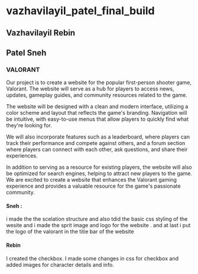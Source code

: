 # vazhavilayil_patel_final_build
## Vazhavilayil Rebin
## Patel Sneh
 
### VALORANT

Our project is to create a website for the popular first-person shooter game, Valorant. The website will serve as a hub for players to access news, updates, gameplay guides, and community resources related to the game.

The website will be designed with a clean and modern interface, utilizing a color scheme and layout that reflects the game's branding. Navigation will be intuitive, with easy-to-use menus that allow players to quickly find what they're looking for.

We will also incorporate features such as a leaderboard, where players can track their performance and compete against others, and a forum section where players can connect with each other, ask questions, and share their experiences.

In addition to serving as a resource for existing players, the website will also be optimized for search engines, helping to attract new players to the game. We are excited to create a website that enhances the Valorant gaming experience and provides a valuable resource for the game's passionate community.


#### Sneh :

i made the the scelation structure and also tdid the basic css styling of the wesite and i made the sprit image and logo for the website . and at last i put the logo of the valorant in the titie bar of the website

#### Rebin

I created the checkbox. I made some changes in css for checkbox and added images for character details and info. 


